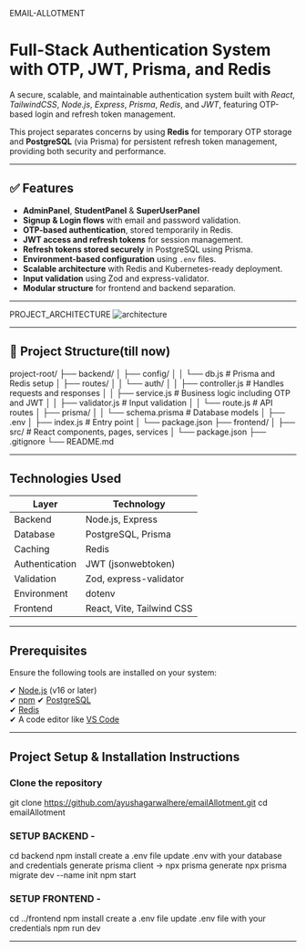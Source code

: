 EMAIL-ALLOTMENT
# Full-Stack Authentication System with OTP, JWT, Prisma, and Redis

A secure, scalable, and maintainable authentication system built with *React*, *TailwindCSS*, *Node.js*, *Express*, *Prisma*, *Redis*, and *JWT*, featuring OTP-based login and refresh token management.

This project separates concerns by using **Redis** for temporary OTP storage and **PostgreSQL** (via Prisma) for persistent refresh token management, providing both security and performance.

---

## ✅ Features
- **AdminPanel**, **StudentPanel** & **SuperUserPanel**
- **Signup & Login flows** with email and password validation.
- **OTP-based authentication**, stored temporarily in Redis.
- **JWT access and refresh tokens** for session management.
- **Refresh tokens stored securely** in PostgreSQL using Prisma.
- **Environment-based configuration** using `.env` files.
- **Scalable architecture** with Redis and Kubernetes-ready deployment.
- **Input validation** using Zod and express-validator.
- **Modular structure** for frontend and backend separation.

---

PROJECT_ARCHITECTURE
![architecture](https://github.com/user-attachments/assets/0c3e4738-77c6-45e9-9ffa-c75fb6076e4b)

---

## 📂 Project Structure(till now)

project-root/
├── backend/
│ ├── config/
│ │ └── db.js # Prisma and Redis setup
│ ├── routes/
│ │ └── auth/
│ │ ├── controller.js # Handles requests and responses
│ │ ├── service.js # Business logic including OTP and JWT
│ │ ├── validator.js # Input validation
│ │ └── route.js # API routes
│ ├── prisma/
│ │ └── schema.prisma # Database models
│ ├── .env
│ ├── index.js # Entry point
│ └── package.json
├── frontend/
│ ├── src/ # React components, pages, services
│ └── package.json
├── .gitignore
└── README.md

---

## Technologies Used

| Layer          | Technology      |
|----------------|----------------|
| Backend        | Node.js, Express |
| Database       | PostgreSQL, Prisma |
| Caching        | Redis |
| Authentication | JWT (jsonwebtoken) |
| Validation     | Zod, express-validator |
| Environment   | dotenv |
| Frontend       | React, Vite, Tailwind CSS |

---

## Prerequisites

Ensure the following tools are installed on your system:

✔ [Node.js](https://nodejs.org/en/) (v16 or later)  
✔ [npm](https://www.npmjs.com/get-npm) 
✔ [PostgreSQL](https://www.postgresql.org/download/)  
✔ [Redis](https://redis.io/docs/getting-started/installation/)  
✔ A code editor like [VS Code](https://code.visualstudio.com/)

---

## Project Setup & Installation Instructions

### Clone the repository

git clone https://github.com/ayushagarwalhere/emailAllotment.git
cd emailAllotment

### SETUP BACKEND -
cd backend
npm install
create a .env file
update .env with your database and credentials
generate prisma client -> npx prisma generate
                          npx prisma migrate dev --name init
npm start   

### SETUP FRONTEND -
cd ../frontend
npm install
create a .env file
update .env file with your credentials
npm run dev

---
                          
                          



